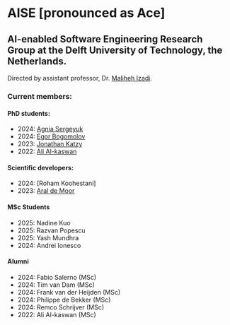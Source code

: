 # AISE [pronounced as Ace]
## AI-enabled Software Engineering Research Group at the Delft University of Technology, the Netherlands.
Directed by assistant professor, Dr. [Maliheh Izadi][malii].

### Current members:
#### PhD students:
- 2024: [Agnia Sergeyuk][agnias]
- 2024: [Egor Bogomolov][egorb]
- 2023: [Jonathan Katzy][jonathank]
- 2022: [Ali Al-kaswan][alia]

#### Scientific developers:
- 2024: [Roham Koohestani]
- 2023: [Aral de Moor][arald]

#### MSc Students
- 2025: Nadine Kuo
- 2025: Razvan Popescu
- 2025: Yash Mundhra
- 2024: Andrei Ionesco

#### Alumni
- 2024: Fabio Salerno (MSc)
- 2024: Tim van Dam (MSc)
- 2024: Frank van der Heijden (MSc)
- 2024: Philippe de Bekker (MSc)
- 2024: Remco Schrijver (MSc)
- 2022: Ali Al-kaswan (MSc)


[malii]: https://malihehizadi.github.io/PersonalWebsite/
[alia]: https://aalkaswan.github.io/
[jonathank]: https://jkatzy.nl/
[egorb]: https://scholar.google.com/citations?user=rxacRcwAAAAJ&hl=en
[agnias]: https://scholar.google.com/citations?user=EHnCIIwAAAAJ&hl=en
[arald]: https://aral.cc/
